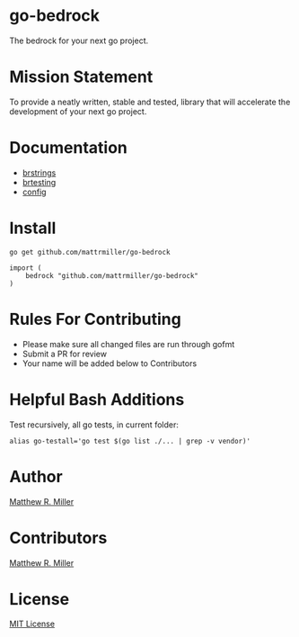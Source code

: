 # go-bedrock
The bedrock for your next go project.

# Mission Statement
To provide a neatly written, stable and tested, library that will accelerate the development of your next go project.

# Documentation
- [brstrings](https://godoc.org/github.com/mattrmiller/go-bedrock/brstrings)
- [brtesting](https://godoc.org/github.com/mattrmiller/go-bedrock/brtesting)
- [config](https://godoc.org/github.com/mattrmiller/go-bedrock/config)

# Install
```
go get github.com/mattrmiller/go-bedrock
```

```
import (
    bedrock "github.com/mattrmiller/go-bedrock"
)
```

# Rules For Contributing
- Please make sure all changed files are run through gofmt
- Submit a PR for review
- Your name will be added below to Contributors

# Helpful Bash Additions
Test recursively, all go tests, in current folder:
```
alias go-testall='go test $(go list ./... | grep -v vendor)'
```

# Author
[Matthew R. Miller](https://github.com/mattrmiller)

# Contributors
[Matthew R. Miller](https://github.com/mattrmiller)

# License
[MIT License](LICENSE)
